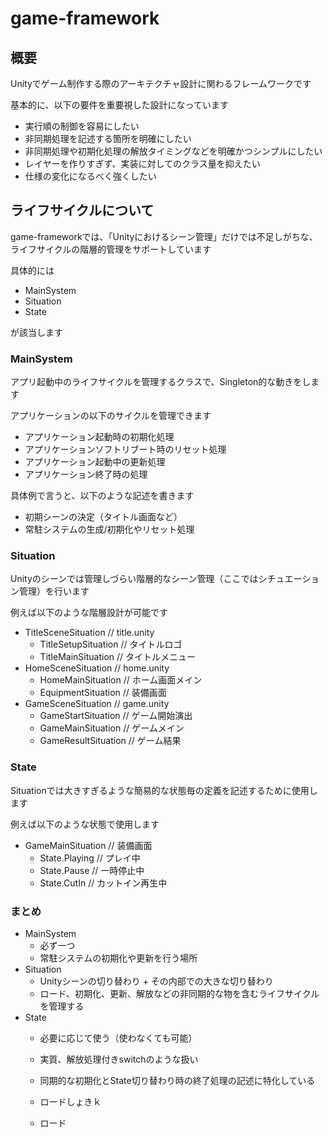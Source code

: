 # game-framework
## 概要
Unityでゲーム制作する際のアーキテクチャ設計に関わるフレームワークです

基本的に、以下の要件を重要視した設計になっています
- 実行順の制御を容易にしたい
- 非同期処理を記述する箇所を明確にしたい
- 非同期処理や初期化処理の解放タイミングなどを明確かつシンプルにしたい
- レイヤーを作りすぎず、実装に対してのクラス量を抑えたい
- 仕様の変化になるべく強くしたい

## ライフサイクルについて
game-frameworkでは、「Unityにおけるシーン管理」だけでは不足しがちな、ライフサイクルの階層的管理をサポートしています

具体的には
- MainSystem
- Situation
- State

が該当します

### MainSystem
アプリ起動中のライフサイクルを管理するクラスで、Singleton的な動きをします

アプリケーションの以下のサイクルを管理できます
- アプリケーション起動時の初期化処理
- アプリケーションソフトリブート時のリセット処理
- アプリケーション起動中の更新処理
- アプリケーション終了時の処理

具体例で言うと、以下のような記述を書きます
- 初期シーンの決定（タイトル画面など）
- 常駐システムの生成/初期化やリセット処理


### Situation
Unityのシーンでは管理しづらい階層的なシーン管理（ここではシチュエーション管理）を行います

例えば以下のような階層設計が可能です
- TitleSceneSituation // title.unity
  - TitleSetupSituation // タイトルロゴ
  - TitleMainSituation // タイトルメニュー
- HomeSceneSituation // home.unity
  - HomeMainSituation // ホーム画面メイン
  - EquipmentSituation // 装備画面
- GameSceneSituation // game.unity
  - GameStartSituation // ゲーム開始演出
  - GameMainSituation // ゲームメイン
  - GameResultSituation // ゲーム結果

### State
Situationでは大きすぎるような簡易的な状態毎の定義を記述するために使用します

例えば以下のような状態で使用します
- GameMainSituation // 装備画面
  - State.Playing // プレイ中
  - State.Pause // 一時停止中
  - State.CutIn // カットイン再生中

### まとめ
- MainSystem
  - 必ず一つ
  - 常駐システムの初期化や更新を行う場所
- Situation
  - Unityシーンの切り替わり + その内部での大きな切り替わり
  - ロード、初期化、更新、解放などの非同期的な物を含むライフサイクルを管理する
- State
  - 必要に応じて使う（使わなくても可能）
  - 実質、解放処理付きswitchのような扱い
  - 同期的な初期化とState切り替わり時の終了処理の記述に特化している
 
  - ロードしょきｋ
  - ロード
